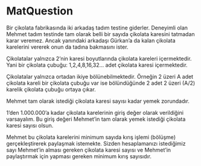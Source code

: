 # MatQuestion
Bir çikolata fabrikasında iki arkadaş tadım testine giderler. Deneyimli olan Mehmet tadım testinde tam olarak belli bir sayıda çikolata karesini tatmadan karar veremez. Ancak yanındaki arkadaşı Gürkan’a da kalan çikolata karelerini vererek onun da tadına bakmasını ister.

Çikolatalar yalnızca 2’nin karesi boyutlarında çikolata kareleri içermektedir. Yani bir çikolata çubuğu: 1,2,4,8,16,32… adet çikolata karesi içermektedir.

Çikolatalar yalnızca ortadan ikiye bölünebilmektedir. Örneğin 2 üzeri A adet çikolata kareli bir çikolata çubuğu var ise bölündüğünde 2 adet 2 üzeri (A/2)  karelik çikolata çubuğu ortaya çıkar.

Mehmet tam olarak istediği çikolata karesi sayısı kadar yemek zorundadır.

1’den 1.000.000’a kadar çikolata karelerinin giriş değer olarak verildiğini varsayalım. Bu giriş değeri Mehmet’in tam olarak yemek istediği çikolata karesi sayısı olsun.

Mehmet bu çikolata karelerini minimum sayıda kırış işlemi (bölüşme) gerçekleştirerek paylaşmak istemekte. Sizden hesaplamanızı istediğimiz sayı Mehmet’in alması gereken çikolata karesi sayısı ve Mehmet’in paylaştırmak için yapması gereken minimum kırış sayısıdır.
